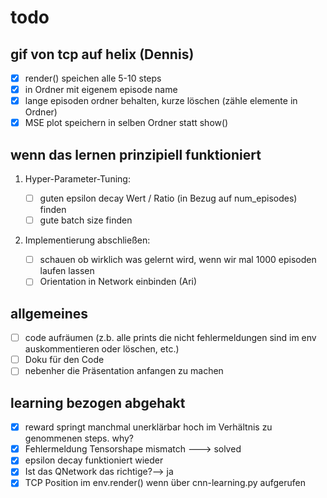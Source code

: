 # todo

## gif von tcp auf helix (Dennis)

- [x] render() speichen alle 5-10 steps
- [x] in Ordner mit eigenem episode name
- [x] lange episoden ordner behalten, kurze löschen (zähle elemente in Ordner)
- [x] MSE plot speichern in selben Ordner statt show()

## wenn das lernen prinzipiell funktioniert

1) Hyper-Parameter-Tuning:

    - [ ] guten epsilon decay Wert / Ratio (in Bezug auf num_episodes) finden
    - [ ] gute batch size finden

2) Implementierung abschließen:

    - [ ] schauen ob wirklich was gelernt wird, wenn wir mal 1000 episoden laufen lassen
    - [ ] Orientation in Network einbinden (Ari)

## allgemeines

- [ ] code aufräumen (z.b. alle prints die nicht fehlermeldungen sind im env auskommentieren oder löschen, etc.)
- [ ] Doku für den Code
- [ ] nebenher die Präsentation anfangen zu machen

## learning bezogen abgehakt

- [x] reward springt manchmal unerklärbar hoch im Verhältnis zu genommenen steps. why?
- [x] Fehlermeldung Tensorshape mismatch ---> solved
- [x] epsilon decay funktioniert wieder
- [x] Ist das QNetwork das richtige?--> ja
- [x] TCP Position im env.render() wenn über cnn-learning.py aufgerufen
